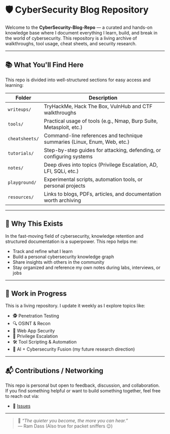 # 🛡️ CyberSecurity Blog Repository

Welcome to the **CyberSecurity-Blog-Repo** — a curated and hands-on knowledge base where I document everything I learn, build, and break in the world of cybersecurity. This repository is a living archive of walkthroughs, tool usage, cheat sheets, and security research.

---

## 📚 What You'll Find Here

This repo is divided into well-structured sections for easy access and learning:

| Folder               | Description                                                                 |
|----------------------|-----------------------------------------------------------------------------|
| `writeups/`          | TryHackMe, Hack The Box, VulnHub and CTF walkthroughs                      |
| `tools/`             | Practical usage of tools (e.g., Nmap, Burp Suite, Metasploit, etc.)         |
| `cheatsheets/`       | Command-line references and technique summaries (Linux, Enum, Web, etc.)    |
| `tutorials/`         | Step-by-step guides for attacking, defending, or configuring systems        |
| `notes/`             | Deep dives into topics (Privilege Escalation, AD, LFI, SQLi, etc.)          |
| `playground/`        | Experimental scripts, automation tools, or personal projects                |
| `resources/`         | Links to blogs, PDFs, articles, and documentation worth archiving           |

---

## 🔖 Why This Exists

In the fast-moving field of cybersecurity, knowledge retention and structured documentation is a superpower. This repo helps me:

- Track and refine what I learn
- Build a personal cybersecurity knowledge graph
- Share insights with others in the community
- Stay organized and reference my own notes during labs, interviews, or jobs

---

## 🚧 Work in Progress

This is a living repository. I update it weekly as I explore topics like:

- 🕵️ Penetration Testing
- 🔍 OSINT & Recon
- 🧱 Web App Security
- 🎯 Privilege Escalation
- 🛠️ Tool Scripting & Automation
- 🧠 AI + Cybersecurity Fusion (my future research direction)

---

## 📬 Contributions / Networking

This repo is personal but open to feedback, discussion, and collaboration.  
If you find something helpful or want to build something together, feel free to reach out via:

- 💬 [Issues](https://github.com/Shreyas-154/CyberSecurity-Blog-Repo/issues)

---

> 🔐 _“The quieter you become, the more you can hear.”_  
> — Ram Dass (Also true for packet sniffers 😉)
